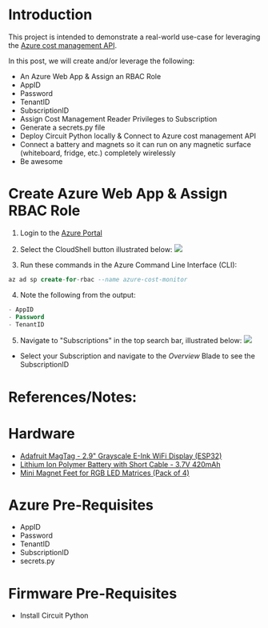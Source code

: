 # Introduction
This project is intended to demonstrate a real-world use-case for leveraging the [Azure cost management API](https://learn.microsoft.com/en-us/rest/api/cost-management/).

In this post, we will create and/or leverage the following:
- An Azure Web App & Assign an RBAC Role
- AppID
- Password
- TenantID
- SubscriptionID
- Assign Cost Management Reader Privileges to Subscription
- Generate a secrets.py file
- Deploy Circuit Python locally & Connect to Azure cost management API
- Connect a battery and magnets so it can run on any magnetic surface (whiteboard, fridge, etc.) completely wirelessly
- Be awesome

# Create Azure Web App & Assign RBAC Role

1. Login to the [Azure Portal](www.portal.azure.com)
2. Select the CloudShell button illustrated below:
![](1)

3. Run these commands in the Azure Command Line Interface (CLI):
```sql
az ad sp create-for-rbac --name azure-cost-monitor
```

4. Note the following from the output:
```sql
- AppID
- Password
- TenantID
```

5. Navigate to "Subscriptions" in the top search bar, illustrated below:
![](next)

- Select your Subscription and navigate to the _Overview_ Blade to see the SubscriptionID



  

# References/Notes:
# Hardware
- [Adafruit MagTag - 2.9" Grayscale E-Ink WiFi Display (ESP32)](https://www.adafruit.com/product/4800)
- [Lithium Ion Polymer Battery with Short Cable - 3.7V 420mAh](https://www.adafruit.com/product/4236)
- [Mini Magnet Feet for RGB LED Matrices (Pack of 4)](https://www.adafruit.com/product/4631)

# Azure Pre-Requisites
- AppID
- Password
- TenantID
- SubscriptionID
- secrets.py

# Firmware Pre-Requisites
- Install Circuit Python 

